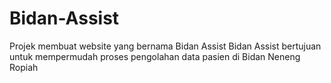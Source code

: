 # Bidan-Assist
Projek membuat website yang bernama Bidan Assist
Bidan Assist bertujuan untuk mempermudah proses pengolahan data pasien di Bidan Neneng Ropiah
